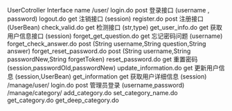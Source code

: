 UserCotroller Interface name
/user/
login.do post 登录接口 (username , password)
logout.do get 注销接口 (session)
register.do post 注册接口 (UserBean)
check_valid.do get 检测接口 (str,type)
get_user_info.do get 获取用户信息接口 (session)
forget_get_question.do get 忘记密码问题 (username)
forget_check_answer.do post (String username,String question,String answer)
forget_reset_password.do post (String username,String passwordNew,String forgetToken)
reset_password.do get 重置密码 (session,passwordOld,passwordNew)
update_information.do get 更新用户信息 (session,UserBean)
get_information get 获取用户详细信息 (session)
/manage/user/
login.do post 管理员登录 (username,password)
/manage/category/
add_category.do
set_category_name.do
get_category.do
get_deep_category.do
